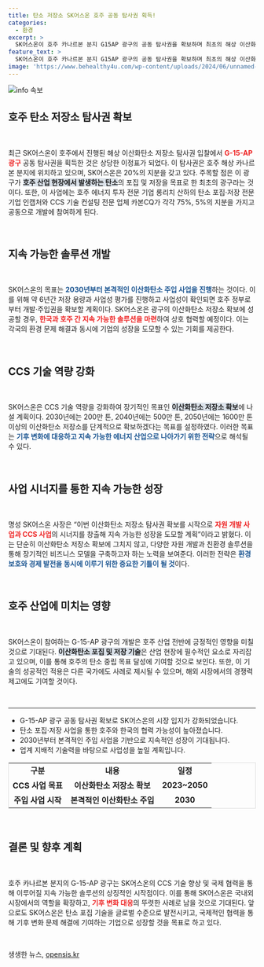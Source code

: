 ```yaml
---
title: 탄소 저장소 SK어스온 호주 공동 탐사권 획득!
categories:
  - 환경
excerpt: >
  SK어스온이 호주 카나르본 분지 G15AP 광구의 공동 탐사권을 확보하며 최초의 해상 이산화탄소 저장소 개발에 나선다. 이 프로젝트는 2030년부터 본격적으로 시행되며, 한국과 호주 간의 지속 가능한 탄소 관리 솔루션 마련을 추구한다. 클릭해서 자세히 알아보세요!
feature_text: >
  SK어스온이 호주 카나르본 분지 G15AP 광구의 공동 탐사권을 확보하며 최초의 해상 이산화탄소 저장소 개발에 나선다. 이 프로젝트는 2030년부터 본격적으로 시행되며, 한국과 호주 간의 지속 가능한 탄소 관리 솔루션 마련을 추구한다. 클릭해서 자세히 알아보세요!
image: 'https://www.behealthy4u.com/wp-content/uploads/2024/06/unnamed-file.png'
---
```


<p><img src="https://www.behealthy4u.com/wp-content/uploads/2024/06/unnamed-file.png" alt="info 속보" /></p>

<h2 data-ke-size="size26">호주 탄소 저장소 탐사권 확보</h2>

<p data-ke-size="size16">&nbsp;</p>

<p data-ke-size="size16">최근 SK어스온이 호주에서 진행된 해상 이산화탄소 저장소 탐사권 입찰에서 <b><span style="color: #ee2323;">G-15-AP 광구</span></b> 공동 탐사권을 획득한 것은 상당한 이정표가 되었다. 이 탐사권은 호주 해상 카나르본 분지에 위치하고 있으며, SK어스온은 20%의 지분을 갖고 있다. 주목할 점은 이 광구가 <b><span style="background-color: #21538527;">호주 산업 현장에서 발생하는 탄소</span></b>의 포집 및 저장을 목표로 한 최초의 광구라는 것이다. 또한, 이 사업에는 호주 에너지 투자 전문 기업 롱리치 산하의 탄소 포집·저장 전문 기업 인캡처와 CCS 기술 컨설팅 전문 업체 카본CQ가 각각 75%, 5%의 지분을 가지고 공동으로 개발에 참여하게 된다.</p>

<p data-ke-size="size16">&nbsp;</p>

<h2 data-ke-size="size26">지속 가능한 솔루션 개발</h2>

<p data-ke-size="size16">&nbsp;</p>

<p data-ke-size="size16">SK어스온의 목표는 <b><span style="color: #1a5490;">2030년부터 본격적인 이산화탄소 주입 사업을 진행</span></b>하는 것이다. 이를 위해 약 6년간 저장 용량과 사업성 평가를 진행하고 사업성이 확인되면 호주 정부로부터 개발·주입권을 확보할 계획이다. SK어스온은 광구의 이산화탄소 저장소 확보에 성공할 경우, <b><span style="color: #ee2323;">한국과 호주 간 지속 가능한 솔루션을 마련</span></b>하여 상호 협력할 예정이다. 이는 각국의 환경 문제 해결과 동시에 기업의 성장을 도모할 수 있는 기회를 제공한다.</p>

<p data-ke-size="size16">&nbsp;</p>

<h2 data-ke-size="size26">CCS 기술 역량 강화</h2>

<p data-ke-size="size16">&nbsp;</p>

<p data-ke-size="size16">SK어스온은 CCS 기술 역량을 강화하여 장기적인 목표인 <b><span style="background-color: #21538527;">이산화탄소 저장소 확보</span></b>에 나설 계획이다. 2030년에는 200만 톤, 2040년에는 500만 톤, 2050년에는 1600만 톤 이상의 이산화탄소 저장소를 단계적으로 확보하겠다는 목표를 설정하였다. 이러한 목표는 <b><span style="color: #1a5490;">기후 변화에 대응하고 지속 가능한 에너지 산업으로 나아가기 위한 전략</span></b>으로 해석될 수 있다.</p>

<p data-ke-size="size16">&nbsp;</p>

<h2 data-ke-size="size26">사업 시너지를 통한 지속 가능한 성장</h2>

<p data-ke-size="size16">&nbsp;</p>

<p data-ke-size="size16">명성 SK어스온 사장은 “이번 이산화탄소 저장소 탐사권 확보를 시작으로 <b><span style="color: #ee2323;">자원 개발 사업과 CCS 사업</span></b>의 시너지를 창출해 지속 가능한 성장을 도모할 계획”이라고 밝혔다. 이는 단순히 이산화탄소 저장소 확보에 그치지 않고, 다양한 자원 개발과 친환경 솔루션을 통해 장기적인 비즈니스 모델을 구축하고자 하는 노력을 보여준다. 이러한 전략은 <b><span style="color: #1a5490;">환경 보호와 경제 발전을 동시에 이루기 위한 중요한 기틀이 될 것</span></b>이다.</p>

<p data-ke-size="size16">&nbsp;</p>

<h2 data-ke-size="size26">호주 산업에 미치는 영향</h2>

<p data-ke-size="size16">&nbsp;</p>

<p data-ke-size="size16">SK어스온이 참여하는 G-15-AP 광구의 개발은 호주 산업 전반에 긍정적인 영향을 미칠 것으로 기대된다. <b><span style="background-color: #21538527;">이산화탄소 포집 및 저장 기술</span></b>은 산업 현장에 필수적인 요소로 자리잡고 있으며, 이를 통해 호주의 탄소 중립 목표 달성에 기여할 것으로 보인다. 또한, 이 기술의 성공적인 적용은 다른 국가에도 사례로 제시될 수 있으며, 해외 시장에서의 경쟁력 제고에도 기여할 것이다.</p>

<p data-ke-size="size16">&nbsp;</p>

<hr>

<ul>
    <li>G-15-AP 광구 공동 탐사권 확보로 SK어스온의 시장 입지가 강화되었습니다.</li>
    <li>탄소 포집·저장 사업을 통한 호주와 한국의 협력 가능성이 높아졌습니다.</li>
    <li>2030년부터 본격적인 주입 사업을 기반으로 지속적인 성장이 기대됩니다.</li>
    <li>업계 지배적 기술력을 바탕으로 사업성을 높일 계획입니다.</li>
</ul>

<table style="width: 100%; border: 1px solid #ddd;">
    <tr>
        <td style="text-align: center; height: 17px;"><b>구분</b></td>
        <td style="text-align: center; height: 17px;"><b>내용</b></td>
        <td style="text-align: center; height: 17px;"><b>일정</b></td>
    </tr>
    <tr>
        <td style="text-align: center; height: 17px;"><b>CCS 사업 목표</b></td>
        <td style="text-align: center; height: 17px;"><b>이산화탄소 저장소 확보</b></td>
        <td style="text-align: center; height: 17px;"><b>2023~2050</b></td>
    </tr>
    <tr>
        <td style="text-align: center; height: 17px;"><b>주입 사업 시작</b></td>
        <td style="text-align: center; height: 17px;"><b>본격적인 이산화탄소 주입</b></td>
        <td style="text-align: center; height: 17px;"><b>2030</b></td>
    </tr>
</table>

<p data-ke-size="size16">&nbsp;</p>

<h2 data-ke-size="size26">결론 및 향후 계획</h2>

<p data-ke-size="size16">&nbsp;</p>

<p data-ke-size="size16">호주 카나르본 분지의 G-15-AP 광구는 SK어스온의 CCS 기술 향상 및 국제 협력을 통해 이루어질 지속 가능한 솔루션의 상징적인 시작점이다. 이를 통해 SK어스온은 국내외 시장에서의 역할을 확장하고, <b><span style="color: #ee2323;">기후 변화 대응</span></b>의 뚜렷한 사례로 남을 것으로 기대된다. 앞으로도 SK어스온은 탄소 포집 기술을 글로벌 수준으로 발전시키고, 국제적인 협력을 통해 기후 변화 문제 해결에 기여하는 기업으로 성장할 것을 목표로 하고 있다.</p> 

<p data-ke-size="size16">&nbsp;</p>
생생한 뉴스, <a href="https://opensis.kr" rel="dofollow">opensis.kr</a>


